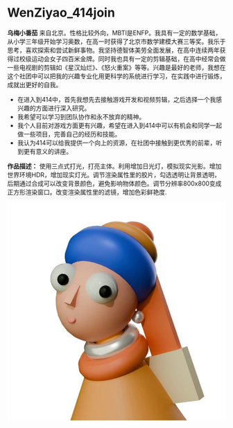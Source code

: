 
# WenZiyao_414join

**乌梅小番茄**
来自北京。性格比较外向，MBTI是ENFP。我具有一定的数学基础，从小学三年级开始学习奥数，在高一时获得了北京市数学建模大赛三等奖。我乐于思考，喜欢探索和尝试新鲜事物。我坚持德智体美劳全面发展，在高中连续两年获得过校级运动会女子四百米金牌。同时我也具有一定的剪辑基础，在高中经常会做一些电视剧的剪辑如《星汉灿烂》、《怒火重案》等等。兴趣是最好的老师，我想在这个社团中可以把我的兴趣专业化用更科学的系统进行学习，在实践中进行锻炼，成就出更好的自我。

- 在进入到414中，首先我想先去接触游戏开发和视频剪辑，之后选择一个我感兴趣的方面进行深入研究。
- 我希望可以学习到团队协作和永不放弃的精神。
- 我个人目前对游戏方面更有兴趣，希望在进入到414中可以有机会和同学一起做一些项目，完善自己的经历和技能。
- 我认为414可以给我提供一个向上的资源，在社团中接触到更优秀的前辈，听到更有意义的讲座。

**作品描述：**
使用三点式打光，打亮主体。利用增加日光灯，模拟现实光影。增加世界环境HDR，增加现实灯光。调节渲染属性里的胶片，勾选透明让背景透明，后期通过合成可以改变背景颜色，避免影响物体颜色。调节分辨率800x800变成正方形渲染窗口。改变渲染属性里的滤镜，增加色彩鲜艳度.

![作品图片描述](https://github.com/Cindyhah/WenZiyao_414join/blob/main/images/3c97cdf1e8e25f5a0d2a8d2a06c63d0.jpg?raw=true)

